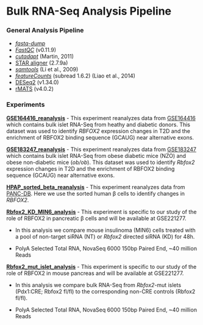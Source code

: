 # Bulk RNA-Seq Analysis Pipeline

### General Analysis Pipeline
* [*fastq-dump*](https://rnnh.github.io/bioinfo-notebook/docs/fastq-dump.html)
* [*FastQC*](https://www.bioinformatics.babraham.ac.uk/projects/fastqc/) (v0.11.9) 
* [*cutadapt*](https://cutadapt.readthedocs.io/en/stable/) (Martin, 2011)
* [STAR aligner](https://github.com/alexdobin/STAR) (2.7.9a)
* [*samtools*](http://www.htslib.org/) (Li et al., 2009)
* [*featureCounts*](https://academic.oup.com/bioinformatics/article/30/7/923/232889) (subread 1.6.2) (Liao et al., 2014)
* [DESeq2](https://bioconductor.org/packages/release/bioc/html/DESeq2.html) (v1.34.0) 
* [rMATS](https://rnaseq-mats.sourceforge.net/rmats4.0.2/) (v4.0.2) 
 
### Experiments

[**GSE164416_reanalysis**](https://github.com/CUAnschutzBDC/RBFOX2_project/tree/main/RNA_Seq/GSE164416_reanalysis) - This experiment reanalyzes data from [GSE164416](https://www.ncbi.nlm.nih.gov/geo/query/acc.cgi?acc=GSE164416) which contains bulk islet RNA-Seq from heathy and diabetic donors. This dataset was used to identify *RBFOX2* expression changes in T2D and the enrichment of RBFOX2 binding sequence (GCAUG) near alternative exons. 

[**GSE183247_reanalysis**](https://github.com/CUAnschutzBDC/RBFOX2_project/tree/main/RNA_Seq/GSE183247_reanalysis) - This experiment reanalyzes data from [GSE183247](https://www.ncbi.nlm.nih.gov/geo/query/acc.cgi?acc=GSE183247) which contains bulk islet RNA-Seq from obese diabetic mice (NZO) and obese non-diabetic mice (*ob/ob*). This dataset was used to identify *Rbfox2* expression changes in T2D and the enrichment of RBFOX2 binding sequence (GCAUG) near alternative exons. 

[**HPAP_sorted_beta_reanalysis**](https://github.com/CUAnschutzBDC/RBFOX2_project/tree/main/RNA_Seq/HPAP_sorted_beta_reanalysis) - This experiment reanalyzes data from [PANC-DB](https://hpap.pmacs.upenn.edu/). Here we use the sorted human β cells to identify changes in *RBFOX2*.

[**Rbfox2_KD_MIN6_analysis**](https://github.com/CUAnschutzBDC/RBFOX2_project/tree/main/RNA_Seq/Rbfox2_KD_MIN6_analysis) - This experiment is specific to our study of the role of RBFOX2 in pancreatic β cells and will be available at GSE221277.

* In this analysis we compare mouse insulinoma (MIN6) cells treated with a pool of non-target siRNA (NT) or *Rbfox2* directed siRNA (KD) for 48h. 

* PolyA Selected Total RNA, NovaSeq 6000 150bp Paired End, ~40 million Reads

[**Rbfox2_mut_islet_analysis**](https://github.com/CUAnschutzBDC/RBFOX2_project/tree/main/RNA_Seq/Rbfox2_mut_islet_analysis) - This experiment is specific to our study of the role of RBFOX2 in mouse pancreas and will be available at GSE221277.

* In this analysis we compare bulk RNA-Seq from *Rbfox2*-mut islets (Pdx1:CRE; Rbfox2 fl/fl) to the corresponding non-CRE controls (Rbfox2 fl/fl). 

* PolyA Selected Total RNA, NovaSeq 6000 150bp Paired End, ~40 million Reads
